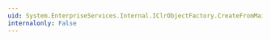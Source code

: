 ```yaml
---
uid: System.EnterpriseServices.Internal.IClrObjectFactory.CreateFromMailbox(System.String,System.String)
internalonly: False
---
```


